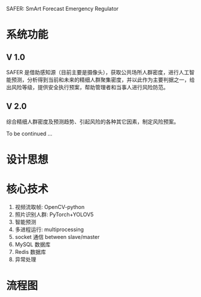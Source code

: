 
SAFER: SmArt Forecast Emergency Regulator

# 系统功能
## V 1.0
SAFER 是借助感知源（目前主要是摄像头），获取公共场所人群密度，进行人工智能预测，分析得到当前和未来的精细人群聚集密度，并以此作为主要判据之一，给出风险等级，提供安全执行预案，帮助管理者和当事人进行风险防范。

## V 2.0
综合精细人群密度及预测趋势、引起风险的各种其它因素，制定风险预案。

To be continued ...

# 设计思想

# 核心技术
1. 视频流取帧: OpenCV-python
2. 照片识别人群: PyTorch+YOLOV5
3. 智能预测
4. 多进程运行: multiprocessing
5. socket 通信 between slave/master
6. MySQL 数据库
7. Redis 数据库
8. 异常处理

# 流程图
